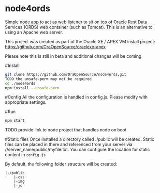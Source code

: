 # node4ords
Simple node app to act as web listener to sit on top of Oracle Rest Data Services (ORDS) web container (such as Tomcat). This is an alternative to using an Apache web server.

This project was created as part of the Oracle XE / APEX VM install project: https://github.com/OraOpenSource/oraclexe-apex

Please note this is still in beta and additional changes will be coming.


#Install
```bash
git clone https://github.com/OraOpenSource/node4ords.git
TODO the unsafe-perm may not be required
cd ./node4ords
npm install --unsafe-perm
```

#Config 
All the configuration is handled in config.js. Please modify with appropriate settings. 


#Run

```bash
npm start
```

TODO provide link to node project that handles node on boot

#Static files
Once installed a directory called ./public will be created. Static files can be placed in there and referenced from your server via //server_name/public/myfile.txt. You can configure the location for static content in ```config.js```

By default, the following folder structure will be created:
```
|-/public
	|-css
	|-img
	|-js
```	